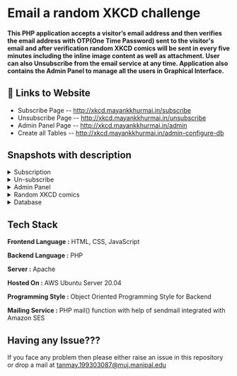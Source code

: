 # Email a random XKCD challenge

#### This PHP application accepts a visitor’s email address and then verifies the email address with OTP(One Time Password) sent to the visitor's email and after verification random XKCD comics will be sent in every five minutes including the inline image content as well as attachment. User can also Unsubscribe from the email service at any time. Application also contains the Admin Panel to manage all the users in Graphical Interface.


## 🔗 Links to Website

 - Subscribe Page -- http://xkcd.mayankkhurmai.in/subscribe
 - Unsubscribe Page -- http://xkcd.mayankkhurmai.in/unsubscribe
 - Admin Panel Page -- http://xkcd.mayankkhurmai.in/admin
 - Create all Tables -- http://xkcd.mayankkhurmai.in/admin-configure-db



## Snapshots with description

<details>
<summary>Subscription</summary>
<br>
<p align='justify'>User will enter his/her email address and then verify the email address with OTP(One Time Password) which will be sent to the visitor's email id and after verification with the correct OTP success message will be displayed on the screen and welcome message will be sent to the visitor's email id. If in case OTP entered by the user is incorrect then Invalid OTP warning will be displayed on the screen. After the successful verification of email id user will get random XKCD comics in mail indox in every 5 minutes. To unsubscribe user can click on the unsubscribe button in mail.</p>
<pre>

![App Screenshot](https://github.com/rtlearn/php-Mayank-Khurmai/blob/master/snapshots/subscribe/subscribe-1.png)
<br>

![App Screenshot](https://github.com/rtlearn/php-Mayank-Khurmai/blob/master/snapshots/subscribe/subscribe-2.png)
<br>

![App Screenshot](https://github.com/rtlearn/php-Mayank-Khurmai/blob/master/snapshots/subscribe/subscribe-3.png)
<br>

![App Screenshot](https://github.com/rtlearn/php-Mayank-Khurmai/blob/master/snapshots/subscribe/subscribe-4.png)
<br>

![App Screenshot](https://github.com/rtlearn/php-Mayank-Khurmai/blob/master/snapshots/subscribe/subscribe-5.png)
</pre>

---
</details>


<details>
<summary>Un-subscribe</summary>
<br>
<p align='justify'>User will enter his/her email address and if the email address is not a subscribed email id then Email not found error will be displayed. If the email entered is a subscribed email id, then user will get unsubscribed message on the screen and also an email message to unsubscribe. To subscribe again, user can click on the Subscribe again button link in the email message.</p>
<pre>

![App Screenshot](https://github.com/rtlearn/php-Mayank-Khurmai/blob/master/snapshots/unsubscribe/unsubscribe-1.png)
<br>

![App Screenshot](https://github.com/rtlearn/php-Mayank-Khurmai/blob/master/snapshots/unsubscribe/unsubscribe-2.png)
<br>

![App Screenshot](https://github.com/rtlearn/php-Mayank-Khurmai/blob/master/snapshots/unsubscribe/unsubscribe-3.png)
<br>

![App Screenshot](https://github.com/rtlearn/php-Mayank-Khurmai/blob/master/snapshots/unsubscribe/unsubscribe-4.png)
</pre>

---
</details>


<details>
<summary>Admin Panel</summary>
<br>
<p align='justify'>Admin will have to enter the email id and password to login into admin panel. If the email or password is incorrect, then Invalid Credential error message will get displayed. If the email and password is correct, then email containing the OTP(One Time Password) and link will sent to the admin email. OTP and link will be valid only upto 2 minutes and after that they both will expire. If the OTP entered by the admin is incorrect then Invalid OTP error message will be displayed and if OTP entered is correct then user will be redirected to the Admin Home Page and login session will be created for the admin. If the admin will click on the login thorough link, then if link is not expired it will get redirected to the Admin Home Page otherwise after expire it will redirect the admin to the Admin Login Page.</p>
<p align='justify'>
[<b>Note : </b>Very first admin entry by entering email and password after fresh creation of admin table will be considered as default Admin email and password and then for future login only one and same email and password will be used]
</p>
[<b>Note : </b>For Assignment testing purpose for mentors, I have formatted the admin table and created a fresh table by running the PHP script]
</p>

<p align='justify'>On Admin home page, total mails sent by the server, total registered users and total active user(subscribed users) will get display, below that all the top 5 users who have received maximum mails will be listed in order and in next table all the last 5 recently added users will get listed.</p>

<p align='justify'>On the View users tab, admin can view all the users with their status as Un-verified(OTP sent but not verified), Subscribed or Unsubscribed status.</p>

<p align='justify'>In the Add User tab, admin can add any email id and by default status for that email will be added as a verified/subscribed email. If the email already exists then Email Already exists message will get displayed.</p>

<p align='justify'>In the Remove user tab, admin can remove the user in one click</p>

<p align='justify'>In the Edit Details tab, admin can change any user email, total mail sent count as well as status, if any field is empty or does not meet the requirement of valid data, then red color border will be active which indicates the error in particular input field. Drop down will appear if admin wants to change the status of any user. On clicking on save button all the details of that particular user will get updated.</p>

<p align='justify'>In the Change Password tab, admin has to enter his/her current password, new password and confirm new password, if the current password entry will match with the existing current password then password will get updated otherwise error message will get displayed on the screen.</p>

<p align='justify'>On clicking the logout tab button, admin will get logged out and all the sessions will get destroyed and admin will redirected to the Admin login page</p>

<p align='justify'>If the size of the screen will reduce then tab content will be hidden and only the tab icons will be visible.</p>
<pre>

![App Screenshot](https://github.com/rtlearn/php-Mayank-Khurmai/blob/master/snapshots/admin/admin-1.png)
<br>

![App Screenshot](https://github.com/rtlearn/php-Mayank-Khurmai/blob/master/snapshots/admin/admin-2.png)
<br>

![App Screenshot](https://github.com/rtlearn/php-Mayank-Khurmai/blob/master/snapshots/admin/admin-3.png)
<br>

![App Screenshot](https://github.com/rtlearn/php-Mayank-Khurmai/blob/master/snapshots/admin/admin-4.png)
<br>

![App Screenshot](https://github.com/rtlearn/php-Mayank-Khurmai/blob/master/snapshots/admin/admin-5.png)
<br>

![App Screenshot](https://github.com/rtlearn/php-Mayank-Khurmai/blob/master/snapshots/admin/admin-12.PNG)
<br>

![App Screenshot](https://github.com/rtlearn/php-Mayank-Khurmai/blob/master/snapshots/admin/admin-6.png)
<br>

![App Screenshot](https://github.com/rtlearn/php-Mayank-Khurmai/blob/master/snapshots/admin/admin-7.png)
<br>

![App Screenshot](https://github.com/rtlearn/php-Mayank-Khurmai/blob/master/snapshots/admin/admin-8.png)
<br>

![App Screenshot](https://github.com/rtlearn/php-Mayank-Khurmai/blob/master/snapshots/admin/admin-9.png)
<br>

![App Screenshot](https://github.com/rtlearn/php-Mayank-Khurmai/blob/master/snapshots/admin/admin-10.png)
<br>

![App Screenshot](https://github.com/rtlearn/php-Mayank-Khurmai/blob/master/snapshots/admin/admin-11.png)
</pre>

---
</details>


<details>
<summary>Random XKCD comics</summary>
<br>
<p align='justify'>Every verified/subscribed user will get random XKCD comics on his/her email id in every 5 minutes, email will contain an attachment along with the inline image as well as comic content. To fetch the comic data, https://c.xkcd.com/random/comic is used programmatically to return a random comic URL which then further sanitize and then use to get all data for content.</p>
<pre>

![App Screenshot](https://github.com/rtlearn/php-Mayank-Khurmai/blob/master/snapshots/cron/cron-1.png)
<br>

![App Screenshot](https://github.com/rtlearn/php-Mayank-Khurmai/blob/master/snapshots/cron/cron-2.png)
</pre>

---
</details>


<details>
<summary>Database</summary>
<br>
<p align='justify'>By running the table configuration PHP script, both the tables for user and admin with their key constraints will be created automatically. If the table is created successfully then table create message will show otherwise if table is already created then table already created message will be shown and the prerequiste to run this command is that database should exist otherwise script will show the Database connection error.</p>
<pre>

![App Screenshot](https://github.com/rtlearn/php-Mayank-Khurmai/blob/master/snapshots/db/db-1.png)
<br>

![App Screenshot](https://github.com/rtlearn/php-Mayank-Khurmai/blob/master/snapshots/db/db-2.png)
<br>

![App Screenshot](https://github.com/rtlearn/php-Mayank-Khurmai/blob/master/snapshots/db/db-3.png)
</pre>

---
</details>




## Tech Stack

**Frontend Language :** HTML, CSS, JavaScript

**Backend Language :** PHP

**Server :** Apache 

**Hosted On :** AWS Ubuntu Server 20.04

**Programming Style :** Object Oriented Programming Style for Backend

**Mailing Service :** PHP mail() function with help of sendmail integrated with Amazon SES 

  


## Having any Issue???

If you face any problem then please either raise an issue in this repository or drop a mail at tanmay.199303087@muj.manipal.edu

